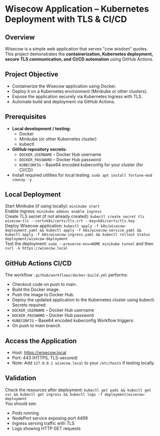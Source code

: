 # Wisecow Application – Kubernetes Deployment with TLS & CI/CD
## Overview
Wisecow is a simple web application that serves "cow wisdom" quotes. This project demonstrates the **containerization, Kubernetes deployment, secure TLS communication, and CI/CD automation** using GitHub Actions.
## Project Objective
- Containerize the Wisecow application using Docker.
- Deploy it on a Kubernetes environment (Minikube or other clusters).
- Expose the application securely via Kubernetes Ingress with TLS.
- Automate build and deployment via GitHub Actions.
## Prerequisites
- **Local development / testing:**  
  - Docker  
  - Minikube (or other Kubernetes cluster)  
  - kubectl  
- **GitHub repository secrets:**  
  - `DOCKER_USERNAME` – Docker Hub username  
  - `DOCKER_PASSWORD` – Docker Hub password  
  - `KUBECONFIG` – Base64 encoded kubeconfig for your cluster (for CI/CD)  
- Install required utilities for local testing: `sudo apt install fortune-mod cowsay -y`
## Local Deployment
Start Minikube (if using locally): `minikube start`  
Enable ingress: `minikube addons enable ingress`  
Create TLS secret (if not already created): `kubectl create secret tls wisecow-tls --cert=k8s/certs/tls.crt --key=k8s/certs/tls.key`  
Deploy Wisecow application: `kubectl apply -f k8s/wisecow-deployment.yaml && kubectl apply -f k8s/wisecow-service.yaml && kubectl apply -f k8s/wisecow-ingress.yaml && kubectl rollout status deployment/wisecow-deployment`  
Test the deployment: `sudo --preserve-env=HOME minikube tunnel` and then `curl -k https://wisecow.local`
## GitHub Actions CI/CD
The workflow `.github/workflows/docker-build.yml` performs:
- Checkout code on push to main.
- Build the Docker image.
- Push the image to Docker Hub.
- Deploy the updated application to the Kubernetes cluster using kubectl.
Secrets required:
- `DOCKER_USERNAME` – Docker Hub username
- `DOCKER_PASSWORD` – Docker Hub password
- `KUBECONFIG` – Base64 encoded kubeconfig
Workflow triggers:
- On push to main branch.
## Access the Application
- Host: https://wisecow.local
- Port: 443 (HTTPS, TLS-secured)
- Note: Add `127.0.0.1 wisecow.local` to your `/etc/hosts` if testing locally.
## Validation
Check the resources after deployment: `kubectl get pods && kubectl get svc && kubectl get ingress && kubectl logs -f deployment/wisecow-deployment`  
You should see:
- Pods running
- NodePort service exposing port 4499
- Ingress serving traffic with TLS
- Logs showing HTTP GET requests
